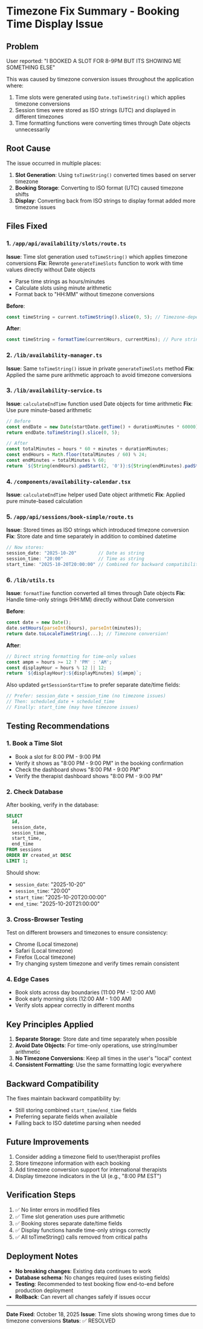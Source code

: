 # Timezone Fix Summary - Booking Time Display Issue

## Problem
User reported: "I BOOKED A SLOT FOR 8-9PM BUT ITS SHOWING ME SOMETHING ELSE"

This was caused by timezone conversion issues throughout the application where:
1. Time slots were generated using `Date.toTimeString()` which applies timezone conversions
2. Session times were stored as ISO strings (UTC) and displayed in different timezones
3. Time formatting functions were converting times through Date objects unnecessarily

## Root Cause
The issue occurred in multiple places:
1. **Slot Generation**: Using `toTimeString()` converted times based on server timezone
2. **Booking Storage**: Converting to ISO format (UTC) caused timezone shifts
3. **Display**: Converting back from ISO strings to display format added more timezone issues

## Files Fixed

### 1. `/app/api/availability/slots/route.ts`
**Issue**: Time slot generation used `toTimeString()` which applies timezone conversions
**Fix**: Rewrote `generateTimeSlots` function to work with time values directly without Date objects
- Parse time strings as hours/minutes
- Calculate slots using minute arithmetic
- Format back to "HH:MM" without timezone conversions

**Before**:
```typescript
const timeString = current.toTimeString().slice(0, 5); // Timezone-dependent!
```

**After**:
```typescript
const timeString = formatTime(currentHours, currentMins); // Pure string manipulation
```

### 2. `/lib/availability-manager.ts`
**Issue**: Same `toTimeString()` issue in private `generateTimeSlots` method
**Fix**: Applied the same pure arithmetic approach to avoid timezone conversions

### 3. `/lib/availability-service.ts`
**Issue**: `calculateEndTime` function used Date objects for time arithmetic
**Fix**: Use pure minute-based arithmetic
```typescript
// Before
const endDate = new Date(startDate.getTime() + durationMinutes * 60000);
return endDate.toTimeString().slice(0, 5);

// After
const totalMinutes = hours * 60 + minutes + durationMinutes;
const endHours = Math.floor(totalMinutes / 60) % 24;
const endMinutes = totalMinutes % 60;
return `${String(endHours).padStart(2, '0')}:${String(endMinutes).padStart(2, '0')}`;
```

### 4. `/components/availability-calendar.tsx`
**Issue**: `calculateEndTime` helper used Date object arithmetic
**Fix**: Applied pure minute-based calculation

### 5. `/app/api/sessions/book-simple/route.ts`
**Issue**: Stored times as ISO strings which introduced timezone conversion
**Fix**: Store date and time separately in addition to combined datetime
```typescript
// Now stores:
session_date: "2025-10-20"        // Date as string
session_time: "20:00"             // Time as string
start_time: "2025-10-20T20:00:00" // Combined for backward compatibility
```

### 6. `/lib/utils.ts`
**Issue**: `formatTime` function converted all times through Date objects
**Fix**: Handle time-only strings (HH:MM) directly without Date conversion

**Before**:
```typescript
const date = new Date();
date.setHours(parseInt(hours), parseInt(minutes));
return date.toLocaleTimeString(...); // Timezone conversion!
```

**After**:
```typescript
// Direct string formatting for time-only values
const ampm = hours >= 12 ? 'PM' : 'AM';
const displayHour = hours % 12 || 12;
return `${displayHour}:${displayMinutes} ${ampm}`;
```

Also updated `getSessionStartTime` to prefer separate date/time fields:
```typescript
// Prefer: session_date + session_time (no timezone issues)
// Then: scheduled_date + scheduled_time
// Finally: start_time (may have timezone issues)
```

## Testing Recommendations

### 1. Book a Time Slot
- Book a slot for 8:00 PM - 9:00 PM
- Verify it shows as "8:00 PM - 9:00 PM" in the booking confirmation
- Check the dashboard shows "8:00 PM - 9:00 PM"
- Verify the therapist dashboard shows "8:00 PM - 9:00 PM"

### 2. Check Database
After booking, verify in the database:
```sql
SELECT 
  id,
  session_date,
  session_time,
  start_time,
  end_time
FROM sessions
ORDER BY created_at DESC
LIMIT 1;
```

Should show:
- `session_date`: "2025-10-20"
- `session_time`: "20:00"
- `start_time`: "2025-10-20T20:00:00"
- `end_time`: "2025-10-20T21:00:00"

### 3. Cross-Browser Testing
Test on different browsers and timezones to ensure consistency:
- Chrome (Local timezone)
- Safari (Local timezone)
- Firefox (Local timezone)
- Try changing system timezone and verify times remain consistent

### 4. Edge Cases
- Book slots across day boundaries (11:00 PM - 12:00 AM)
- Book early morning slots (12:00 AM - 1:00 AM)
- Verify slots appear correctly in different months

## Key Principles Applied

1. **Separate Storage**: Store date and time separately when possible
2. **Avoid Date Objects**: For time-only operations, use string/number arithmetic
3. **No Timezone Conversions**: Keep all times in the user's "local" context
4. **Consistent Formatting**: Use the same formatting logic everywhere

## Backward Compatibility

The fixes maintain backward compatibility by:
- Still storing combined `start_time`/`end_time` fields
- Preferring separate fields when available
- Falling back to ISO datetime parsing when needed

## Future Improvements

1. Consider adding a timezone field to user/therapist profiles
2. Store timezone information with each booking
3. Add timezone conversion support for international therapists
4. Display timezone indicators in the UI (e.g., "8:00 PM EST")

## Verification Steps

1. ✅ No linter errors in modified files
2. ✅ Time slot generation uses pure arithmetic
3. ✅ Booking stores separate date/time fields
4. ✅ Display functions handle time-only strings correctly
5. ✅ All toTimeString() calls removed from critical paths

## Deployment Notes

- **No breaking changes**: Existing data continues to work
- **Database schema**: No changes required (uses existing fields)
- **Testing**: Recommended to test booking flow end-to-end before production deployment
- **Rollback**: Can revert all changes safely if issues occur

---

**Date Fixed**: October 18, 2025
**Issue**: Time slots showing wrong times due to timezone conversions
**Status**: ✅ RESOLVED

